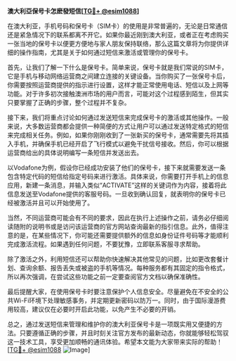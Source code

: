**澳大利亞保号卡怎麽發短信[[TG💪+ @esim1088](https://t.me/s/esim1088)]**

在澳大利亚，手机号码和保号卡（SIM卡）的使用是非常普遍的，无论是日常通信还是紧急情况下的联系都离不开它。如果你最近刚到澳大利亚，或者正在考虑购买一张当地的保号卡以便更方便地与家人朋友保持联络，那么这篇文章将为你提供详细的操作指南，尤其是关于如何通过短信来激活或管理你的保号卡。

首先，让我们了解一下什么是保号卡。简单来说，保号卡就是我们常说的SIM卡，它是手机与移动网络运营商之间建立连接的关键设备。当你购买了一张保号卡后，你需要按照运营商提供的指示进行设置，这样才能正常使用电话、短信以及上网等功能。对于许多初次接触澳洲市场的用户而言，可能对这个过程感到陌生，但其实只要掌握了正确的步骤，整个过程并不复杂。

接下来，我们将重点讨论如何通过发送短信来完成保号卡的激活或其他操作。一般来说，大多数运营商都会提供一种简便的方式让用户可以通过发送特定格式的短信来完成相关任务。例如，如果你刚刚收到了一张新买的保号卡，通常需要先将其插入手机，并确保手机已经开启了飞行模式以避免干扰信号接收。然后，你可以根据运营商给出的具体说明编写一条短信并发送出去。

以Vodafone为例，假设你已经成功安装了他们的保号卡，接下来就需要发送一条包含特定代码的短信给指定号码来进行激活。具体来说，你需要打开手机上的信息应用，新建一条消息，并输入类似“ACTIVATE”这样的关键词作为内容，接着将此信息发送至Vodafone提供的客服号码。一旦收到确认回复，就表明你的保号卡已经被激活并且可以开始使用了。

当然，不同运营商可能会有不同的要求，因此在执行上述操作之前，请务必仔细阅读随附的说明书或是访问该运营商的官方网站查询最新的指引信息。此外，值得注意的是，在某些情况下，你可能还需要提供额外的信息如身份证件号码等才能顺利完成激活流程。如果遇到任何问题，不要犹豫，立即联系客服寻求帮助。

除了激活之外，利用短信还可以帮助你快速解决其他常见的问题，比如更改套餐计划、查询余额、报告丢失或被盗的手机等情况。每种服务都有其固定的指令格式，所以再次强调，在尝试这些功能之前一定要查阅官方文档以确保准确性。

最后提醒大家，在使用保号卡时要注意保护个人信息安全。尽量避免在不安全的公共Wi-Fi环境下处理敏感事务，并定期更新密码以防万一。同时，由于国际漫游费用较高，建议仅在必要时开启此功能，以免产生不必要的开销。

总之，通过发送短信来管理和维护你的澳大利亚保号卡是一项既实用又便捷的方法。只要遵循正确的步骤，并且时刻关注官方发布的最新动态，你就能够轻松驾驭这一技术工具，享受更加顺畅的通讯体验。希望本文能为大家带来实际的帮助！[[TG💪+ @esim1088](https://t.me/s/esim1088) ![Image](https://i.postimg.cc/4NQfJmqS/Snipaste-2025-05-13-00-14-12.png)]